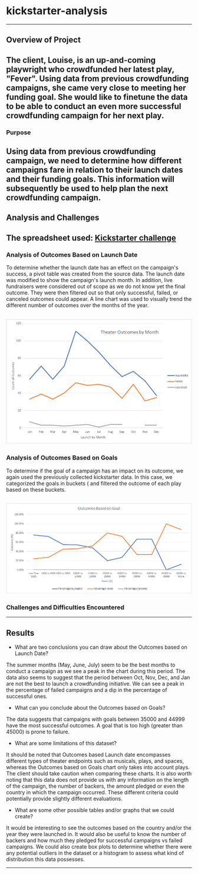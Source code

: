 # kickstarter-analysis
---
## Overview of Project
The client, Louise, is an up-and-coming playwright who crowdfunded her latest play, "Fever". Using data from previous crowdfunding campaigns, she came very close to meeting her funding goal. She would like to finetune the data to be able to conduct an even more successful crowdfunding campaign for her next play.
---
### Purpose
Using data from previous crowdfunding campaign, we need to determine how different campaigns fare in relation to their launch dates and their funding goals. This information will subsequently be used to help plan the next crowdfunding campaign.
---
## Analysis and Challenges
The spreadsheet used: [Kickstarter challenge](Kickstarter_Challenge.xlsx)
---
### Analysis of Outcomes Based on Launch Date

To determine whether the launch date has an effect on the campaign's success, a pivot table was created from the source data. The launch date was modified to show the campaign's launch month. In addition, live fundraisers were considered out of scope as we do not know yet the final outcome. They were then filtered out so that only successful, failed, or canceled outcomes could appear. A line chart was used to visually trend the different number of outcomes over the months of the year.

![Outcomes based on Launch dates](Resources/Theater-Outcomes-vs-Launch.png)
---
### Analysis of Outcomes Based on Goals

To determine if the goal of a campaign has an impact on its outcome, we again used the previously collected kickstarter data. In this case, we categorized the goals in buckets ( and filtered the outcome of each play based on these buckets.

![Outcomes based on Goals](Resources/Outcomes-vs-Goals.png)
---
### Challenges and Difficulties Encountered

---
## Results

- What are two conclusions you can draw about the Outcomes based on Launch Date?

The summer months (May, June, July) seem to be the best months to conduct a campaign as we see a peak in the chart during this period. The data also seems to suggest that the period between Oct, Nov, Dec, and Jan are not the best to launch a crowdfunding initiative. We can see a peak in the percentage of failed campaigns and a dip in the percentage of successful ones.

- What can you conclude about the Outcomes based on Goals?

The data suggests that campaigns with goals between 35000 and 44999 have the most successful outcomes. A goal that is too high (greater than 45000) is prone to failure.

- What are some limitations of this dataset?

It should be noted that Outcomes based Launch date encompasses different types of theater endpoints such as musicals, plays, and spaces, whereas the Outcomes based on Goals chart only takes into account plays. The client should take caution when comparing these charts. It is also worth noting that this data does not provide us with any information on the length of the campaign, the number of backers, the amount pledged or even the country in which the campaign occurred. These different criteria could potentially provide slightly different evaluations.

- What are some other possible tables and/or graphs that we could create?

It would be interesting to see the outcomes based on the country and/or the year they were launched in. It would also be useful to know the number of backers and how much they pledged for successful campaigns vs failed campaigns. We could also create box plots to determine whether there were any potential outliers in the dataset or a histogram to assess what kind of distribution this data possesses.

---
